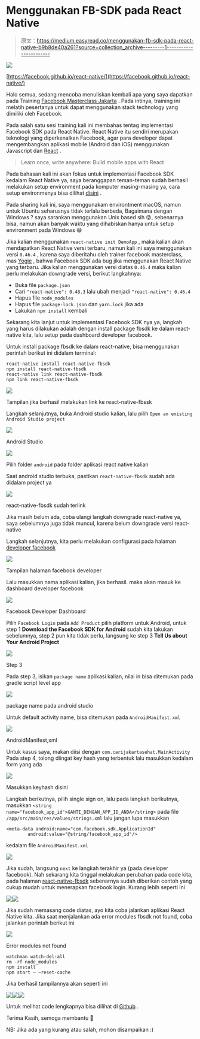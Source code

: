 # Menggunakan FB-SDK pada React Native

> 原文：<https://medium.easyread.co/menggunakan-fb-sdk-pada-react-native-b9b8de40a261?source=collection_archive---------1----------------------->

![](img/994a4e22a41f9c129ce4707e0cd4483b.png)

[https://facebook.github.io/react-native/](https://facebook.github.io/react-native/)

Halo semua, sedang mencoba menuliskan kembali apa yang saya dapatkan pada Training [Facebook Masterclass Jakarta](http://fbmasterclass4devs.id/) . Pada intinya, training ini melatih pesertanya untuk dapat menggunakan stack technology yang dimiliki oleh Facebook.

Pada salah satu sesi training kali ini membahas tentag implementasi Facebook SDK pada React Native. React Native itu sendiri merupakan teknologi yang diperkenalkan Facebook, agar para developer dapat mengembangkan aplikasi mobile (Android dan iOS) menggunakan Javascript dan [React](https://facebook.github.io/react/) .

> Learn once, write anywhere: Build mobile apps with React

Pada bahasan kali ini akan fokus untuk implementasi Facebook SDK kedalam React Native ya, saya beranggapan teman-teman sudah berhasil melakukan setup environment pada komputer masing-masing ya, cara setup environmenya bisa dilihat [disini](https://facebook.github.io/react-native/docs/getting-started.html) .

Pada sharing kali ini, saya menggunakam environtment macOS, namun untuk Ubuntu seharusnya tidak terlalu berbeda, Bagaimana dengan Windows ? saya sarankan menggunakan Unix based sih 😜, sebenarnya bisa, namun akan banyak waktu yang dihabiskan hanya untuk setup environment pada Windows 😄

Jika kalian menggunakan `react-native init DemoApp` , maka kalian akan mendapatkan React Native versi terbaru, namun kali ini saya menggunakan versi `0.46.4` , karena saya diberitahu oleh trainer facebook masterclass, mas [Yogie](https://www.facebook.com/yogieputra8) , bahwa Facebook SDK ada bug jika menggunakan React Native yang terbaru. Jika kalian menggunakan versi diatas `0.46.4` maka kalian perlu melakukan downgrade versi, berikut langkahnya:

*   Buka file `package.json`
*   Cari `"react-native": 0.48.3` lalu ubah menjadi `"react-native": 0.46.4`
*   Hapus file `node_modules`
*   Hapus file `package-lock.json` dan `yarn.lock` jika ada
*   Lakukan `npm install` kembali

Sekarang kita lanjut untuk implementasi Facebook SDK nya ya, langkah yang harus dilakukan adalah dengan install package fbsdk ke dalam react-native kita, lalu setup pada dashboard developer facebook.

Untuk install package fbsdk ke dalam react-native, bisa menggunakan perintah berikut ini didalam terminal:

```
react-native install react-native-fbsdk
npm install react-native-fbsdk
react-native link react-native-fbsdk
npm link react-native-fbsdk 
```

![](img/5062f22d4fabc313daf3e754335ba523.png)

Tampilan jika berhasil melakukan link ke react-native-fbssk

Langkah selanjutnya, buka Android studio kalian, lalu pilih `Open an existing Android Studio project`

![](img/9b4a28b63290d0cc51c87712acef5d54.png)

Android Studio

![](img/cf9b3e43fc0a981dc39c55e0fa01a42b.png)

Pilih folder `android` pada folder aplikasi react native kalian

Saat android studio terbuka, pastikan `react-native-fbsdk` sudah ada didalam project ya

![](img/029fc1c040d03d57759888982a9c4627.png)

react-native-fbsdk sudah terlink

Jika masih belum ada, coba ulangi langkah downgrade react-native ya, saya sebelumnya juga tidak muncul, karena belum downgrade versi react-native

Langkah selanjutnya, kita perlu melakukan configurasi pada halaman [developer facebook](https://developers.facebook.com/)

![](img/ed584e579cbd3973dac6a33ea7b4ca74.png)

Tampilan halaman facebook developer

Lalu masukkan nama aplikasi kalian, jika berhasil. maka akan masuk ke dashboard developer facebook

![](img/7d5e7e5387ae3d7c05d3dcb8d6c1d1cf.png)

Facebook Developer Dashboard

Pilih `Facebook Login` pada `Add Product` pilih platform untuk Android, untuk step 1 **Download the Facebook SDK for Android** sudah kita lakukan sebelumnya, step 2 pun kita tidak perlu, langsung ke step 3 **Tell Us about Your Android Project**

![](img/c592c7bb2006dec4362f13f4202ffc1a.png)

Step 3

Pada step 3, isikan `package name` aplikasi kalian, nilai in bisa ditemukan pada gradle script level app

![](img/9d988009a40f37fa8e1050c54a4f8708.png)

package name pada android studio

Untuk default activity name, bisa ditemukan pada `AndroidManifest.xml`

![](img/060916c63e771bcb625ea88484245d91.png)

AndroidManifest,xml

Untuk kasus saya, makan diisi dengan `com.carijakartasehat.MainActivity` Pada step 4, tolong diingat key hash yang terbentuk lalu masukkan kedalam form yang ada

![](img/d3a5992bfff7f77f1925c399af8bf6d4.png)

Masukkan keyhash disini

Langkah berikutnya, pilih single sign on, lalu pada langkah berikutnya, masukkan `<string name="facebook_app_id">GANTI_DENGAN_APP_ID_ANDA</string>` pada file `/app/src/main/res/values/strings.xml` lalu jangan lupa masukkan

```
<meta-data android:name="com.facebook.sdk.ApplicationId" 
        android:value="@string/facebook_app_id"/>
```

kedalam file `AndroidManifest.xml`

![](img/9ba2ae37cad6dfe7d790d4ae783f5838.png)

Jika sudah, langsung `next` ke langkah terakhir ya (pada developer facebook). Nah sekarang kita tinggal melakukan perubahan pada code kita, pada halaman [react-native-fbsdk](https://github.com/facebook/react-native-fbsdk) sebenarnya sudah diberikan contoh yang cukup mudah untuk menerapkan facebook login. Kurang lebih seperti ini

![](img/1dc58f4a50f6586decefc7c8a11a221d.png)![](img/79b1c4b20ba741e9f2e4491d2982fe0b.png)

Jika sudah memasang code diatas, ayo kita coba jalankan aplikasi React Native kita. Jika saat menjalankan ada error modules fbsdk not found, coba jalankan perintah berikut ini

![](img/770d3ac867b4fc72e65fae174a1f12e0.png)

Error modules not found

```
watchman watch-del-all
rm -rf node_modules
npm install
npm start — —reset-cache 
```

Jika berhasil tampilannya akan seperti ini

![](img/df5fce005e274bbecc4cde484c72086b.png)![](img/946eb8c30566769e4816a677688cbb4c.png)![](img/df4f1f77aa65395671e5d09f1cb8dfbc.png)

Untuk melihat code lengkapnya bisa dilihat di [Github](https://github.com/ihsansatriawan/jakarta-sehat-fbsdk) .

Terima Kasih, semoga membantu 🙂

NB: Jika ada yang kurang atau salah, mohon disampaikan :)